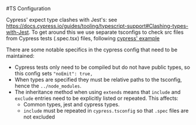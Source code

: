#TS Configuration

Cypress' expect type clashes with Jest's: see https://docs.cypress.io/guides/tooling/typescript-support#Clashing-types-with-Jest.
To get around this we use separate tsconfigs to check src files from Cypress tests (.spec.tsx) files, following [cypress' example](https://github.com/cypress-io/cypress-and-jest-typescript-example)

There are some notable specifics in the cypress config that need to be maintained:
* Cypress tests only need to be compiled but do not have public types, so this config sets `"noEmit": true,`
* When types are specified they must be relative paths to the tsconfig, hence the `../node_modules`.
* The inheritance method when using `extends` means that `include` and `exclude` entries need to be explicitly listed or repeated. This affects:
    * Common types, jest and cypress types.
    * `include` must be repeated in `cypress.tsconfig` so that `.spec` files are not excluded